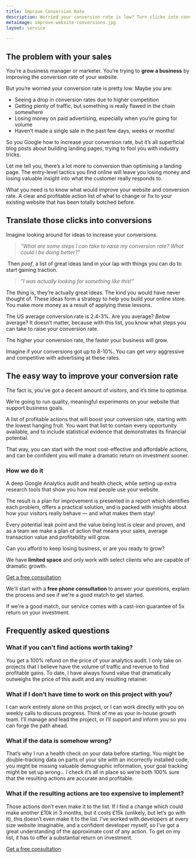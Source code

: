 ```yaml
---
title: Improve Conversion Rate
description: Worried your conversion rate is low? Turn clicks into conversions with our simple consulting solution to improve your conversion rate.
metaimage: improve-website-conversions.jpg
layout: service

---
```


## The problem with your sales

You’re a business manager or marketer. You’re trying to **grow a business** by improving the conversion rate of your website.

But you’re worried your conversion rate is pretty low. Maybe you are:

- Seeing a drop in conversion rates due to higher competition
- Getting plenty of traffic, but something is really flawed in the chain somewhere
- Losing money on paid advertising, especially when you’re going for volume
- Haven’t made a single sale in the past few days, weeks or months!

So you Google how to increase your conversion rate, but it’s all superficial blog posts about building landing pages, trying to fool you with industry tricks.

Let me tell you, there’s a lot more to conversion than optimising a landing page. The entry-level tactics you find online will leave you losing money and losing valuable insight into what the customer really responds to.

What you need is to know what would improve your website and conversion rate. A clear and profitable action list of what to change or fix to your existing website that has been totally botched before.

## Translate those clicks into conversions

Imagine looking around for ideas to increase your conversions.

> *“What are some steps I can take to raise my conversion rate? What could I be doing better?”*

 Then *poof*, a list of great ideas land in your lap with things you can do to start gaining traction.

>*”I was actually looking for something like this!”*

The thing is, they’re actually great ideas. The kind you would have never thought of. These ideas form a strategy to help you build your online store. You make more money as a result of applying these lessons.

The US average conversion rate is 2.4-3%. Are you average? *Below* average? It doesn’t matter, because with this list, you know what steps you can take to raise your conversion rate.

The higher your conversion rate, the faster your business will grow.

Imagine if your conversions got up to 8-10%. You can get *very* aggressive and competitive with advertising at these rates.

## The easy way to improve your conversion rate

The fact is, you’ve got a decent amount of visitors, and it’s time to optimise.

We’re going to run quality, meaningful experiments on your website that support business goals.

A list of profitable actions that will boost your conversion rate, starting with the lowest hanging fruit. You want that list to contain every opportunity available, and to include statistical evidence that demonstrates its financial potential.

That way, you can start with the most cost-effective and affordable actions, and can be confident you will make a dramatic return on investment sooner.

### How we do it

A deep Google Analytics audit and health check, while setting up extra research tools that show you how real people use your website. 

The result is a plan for improvement is presented in a report which identifies each problem, offers a practical solution, and is packed with insights about how your visitors really behave — and what makes them stay!

Every potential leak point and the value being lost is clear and proven, and as a team we make a plan of action that means your sales, average transaction value and profitability will grow.

Can you afford to keep losing business, or are you ready to grow?

We have **limited space** and only work with select clients who are capable of dramatic growth.

<a href="/#contact" title="Contact us now" class="btn btn-xl btn-service">Get a free consultation</a>

We'll start with a **free phone consultation** to answer your questions, explain the process and see if we're a good match to get started.

If we're a good match, our service comes with a cast-iron guarantee of 5x return on your investment.

## Frequently asked questions

### What if you can’t find actions worth taking?

You get a 100% refund on the price of your analytics audit. I only take on projects that I believe have the volume of traffic and revenue to find profitable gains. To date, I have always found value that dramatically outweighs the price of this audit and any resulting retainer.

### What if I don’t have time to work on this project with you?

I can work entirely alone on this project, or I can work directly with you on weekly calls to discuss progress. Think of me as your in-house growth team. I’ll manage and lead the project, or I’ll support and inform you so you can forge the path ahead.

### What if the data is somehow wrong?

That’s why I run a health check on your data before starting. You might be double-tracking data on parts of your site with an incorrectly installed code, you might be missing valuable demographic information, your goal tracking might be set up wrong… I check it’s all in place so we’re both 100% sure that the resulting actions are accurate and profitable.

### What if the resulting actions are too expensive to implement?

Those actions don’t even make it to the list. If I find a change which could make another £10k in 3 months, but it costs £15k (unlikely, but let’s go with it), this doesn’t even make it to the list. I’ve worked with developers at every size website imaginable, and a confident developer myself, so I’ve got a great understanding of the approximate cost of any action. To get on my list, it has to offer a substantial return on investment.

<a href="/#contact" title="Contact us now" class="btn btn-xl btn-service">Get a free consultation</a>